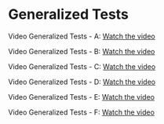 # Generalized Tests 


Video Generalized Tests - A: 
[Watch the video](https://youtu.be/FzdrE-QNX1U)

Video Generalized Tests - B: 
[Watch the video](https://youtu.be/uHFl3diBEBg)

Video Generalized Tests - C: 
[Watch the video](https://youtu.be/0LhKuX_O3go)

Video Generalized Tests - D: 
[Watch the video](https://youtu.be/4xjIfg54qQM)

Video Generalized Tests - E: 
[Watch the video](https://youtu.be/sALCy27mkIg)

Video Generalized Tests - F: 
[Watch the video](https://youtu.be/KwV480iQCx0)


